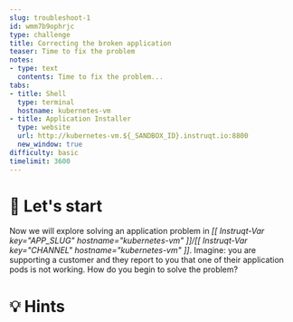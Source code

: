 ```yaml
---
slug: troubleshoot-1
id: wmm7b9ophrjc
type: challenge
title: Correcting the broken application
teaser: Time to fix the problem
notes:
- type: text
  contents: Time to fix the problem...
tabs:
- title: Shell
  type: terminal
  hostname: kubernetes-vm
- title: Application Installer
  type: website
  url: http://kubernetes-vm.${_SANDBOX_ID}.instruqt.io:8800
  new_window: true
difficulty: basic
timelimit: 3600
---
```


🚀 Let's start
=================

Now we will explore solving an application problem in *[[ Instruqt-Var key="APP_SLUG" hostname="kubernetes-vm" ]]/[[ Instruqt-Var key="CHANNEL" hostname="kubernetes-vm" ]]*.  Imagine: you are supporting a customer and they report to you that one of their application pods is not working.  How do you begin to solve the problem?

💡 Hints
=================
